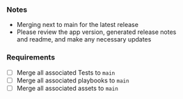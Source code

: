 ### Notes
- Merging next to main for the latest release
- Please review the app version, generated release notes  
and readme, and make any necessary updates

### Requirements
* [ ] Merge all associated Tests to `main`
* [ ] Merge all associated playbooks to `main`
* [ ] Merge all associated assets to `main`